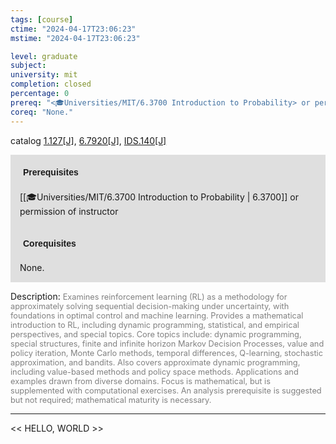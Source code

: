 ```yaml
---
tags: [course]
ctime: "2024-04-17T23:06:23"
mstime: "2024-04-17T23:06:23"

level: graduate
subject: 
university: mit
completion: closed
percentage: 0
prereq: "<🎓Universities/MIT/6.3700 Introduction to Probability> or permission of instructor"
coreq: "None."
---
```


catalog [1.127[J]](http://student.mit.edu/catalog/m1a.html#1.127), [6.7920[J]](http://student.mit.edu/catalog/m6c.html#6.7920), [IDS.140[J]](http://student.mit.edu/catalog/mIDSa.html#IDS.140)

<span style="display: block; padding: 15px; background-color: rgb(100, 100, 100, 0.2);"><font id="m_prereq235_0" style="display: block; font-family: Arial, sans-serif; font-weight: bold; padding: 5px">Prerequisites</font><br><span id="prereq235_0">[[🎓Universities/MIT/6.3700 Introduction to Probability | 6.3700]] or permission of instructor</span></span>
<span style="display: block; padding: 15px; background-color: rgb(100, 100, 100, 0.2);"><font id="m_coreq235_0" style="display: block; font-family: Arial, sans-serif; font-weight: bold; padding: 5px">Corequisites</font><br><span id="coreq235_0">None.</span></span>

<font style="">Description:</font>
<font style="color: grey; font-size: 0.8rem;">Examines reinforcement learning (RL) as a methodology for approximately solving sequential decision-making under uncertainty, with foundations in optimal control and machine learning. Provides a mathematical introduction to RL, including dynamic programming, statistical, and empirical perspectives, and special topics. Core topics include: dynamic programming, special structures, finite and infinite horizon Markov Decision Processes, value and policy iteration, Monte Carlo methods, temporal differences, Q-learning, stochastic approximation, and bandits. Also covers approximate dynamic programming, including value-based methods and policy space methods. Applications and examples drawn from diverse domains. Focus is mathematical, but is supplemented with computational exercises. An analysis prerequisite is suggested but not required; mathematical maturity is necessary.</font>



---

<< HELLO, WORLD >>

